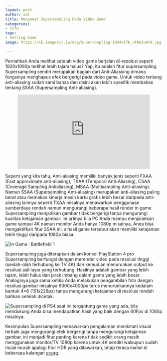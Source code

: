 ```yaml
---
layout: post
author: sal
title: Mengenal Supersampling Pada Video Game
categories:
- Info
tags:
- Setting Game
image: https://ik.imagekit.io/dsg/Supersampling-1024x576_nF0HIuAY8.jpg

---
```

Pernahkah Anda melihat sebuah video game berjalan di-resolusi seperti 1920x1080p terlihat lebih tajam halus? Yap, itu adalah fitur supersampling. Supersampling sendiri merupakan bagian dari Anti-Aliassing dimana fungsinya menghapus efek bergerigi pada video game. Untuk video tentang anti-aliasing sudah kami bahas dan disini akan lebih spesifik membahas tentang SSAA (Supersampling Anti-aliasing).

<figure class="video_container">
<div style="overflow:hidden;padding-top:56.25%;position:relative;">
<iframe style="border:0;height:100%;left:0;position:absolute;top:0;width:100%;" src="https://www.youtube.com/embed/PotQ_yCqIjI" frameborder="0" allowfullscreen="true"> </iframe>
</div>
</figure>

Seperti yang kita tahu, Anti-aliasing memiliki banyak jenis seperti FXAA (Fast approximate anti-aliasing), TXAA (Temporal Anti-Aliasing), CSAA (Coverage Sampling Antialiasing), MSAA (Multisampling Anti-aliasing). Namun SSAA (Supersampling Anti-aliasing) merupakan anti-aliasing paling berat atau memakan kinerja mesin kartu grafis lebih besar daripada anti-aliasing lainnya seperti TXAA misalnya menawarkan penggunaan sumberdaya rendah namun mengurangi beberapa hasil render in game. Supersampling menjadikan gambar tidak bergerigi tanpa mengurangi kualitas ketajaman gambar. Ini artinya bila PC Anda mampu menjalankan game sampai 4K namun monitor Anda hanya 1080p misalnya, Anda bisa mengaktifkan fitur SSAA ini, alhasil game tersebut akan memiliki ketajaman lebih tinggi daripada 1080p biasa.

![In Game : Battlefield 1](https://ik.imagekit.io/dsg/RDLAvmXIGJAGTXKRZS78cE7lSgdibP_kz98Km2NoJJw_3DkxFBct2.jpg "In Game : Battlefield 1")

Supersampling juga diterapkan dalam konsol PlayStation 4 pro Supersampling berfungsi dengan merender video pada resolusi tinggi (seolah-olah terhubung ke TV 4K) dan kemudian menurunkan output ke resolusi asli layar yang terhubung. Hasilnya adalah gambar yang lebih tajam, lebih halus dan jarak imbang dalam game yang lebih besar. Analoginya juga sama ketika Anda melakukan pengambilan foto dengan resolusi gambar misalnya 6000x4000px terus menurunkannya kedalam bentuk 4×6 (151x226px) tanpa mengurangi ketajaman di resolusi rendah bahkan setelah dicetak.

![Supersampling di PS4 saat ini tergantung game yang ada, bila mendukung Anda bisa mendapatkan hasil yang baik dengan 60Fps di 1080p misalnya.](https://ik.imagekit.io/dsg/supersampling-01-ps4-en-09mar18-1024x576_-dfu0oDkkA.jpg "Supersampling di PS4 saat ini tergantung game yang ada, bila mendukung Anda bisa mendapatkan hasil yang baik dengan 60Fps di 1080p misalnya.")

Kesimpulan Supersampling menawarkan pengalaman menikmati visual terbaik juga mengurangi efek bergerigi tanpa mengurangi ketajaman gambar, ini menjadi fitur penting karena tidak sedikit orang masih menggunakan monitor/TV 1080p karena untuk 4K sendiri walaupun sudah mulai murah apalagi fitur HDR yang ditawarkan, tetap terasa mahal di beberapa kalangan [orang](google.com).